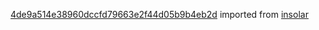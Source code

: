 [4de9a514e38960dccfd79663e2f44d05b9b4eb2d](https://github.com/insolar/insolar/commit/4de9a514e38960dccfd79663e2f44d05b9b4eb2d) imported from [insolar](https://github.com/insolar/insolar)
